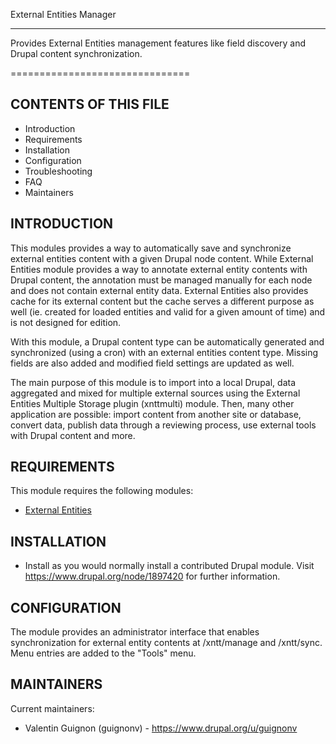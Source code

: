 External Entities Manager
*************************

Provides External Entities management features like field discovery and Drupal
content synchronization.

===============================

CONTENTS OF THIS FILE
---------------------

 * Introduction
 * Requirements
 * Installation
 * Configuration
 * Troubleshooting
 * FAQ
 * Maintainers

INTRODUCTION
------------

This modules provides a way to automatically save and synchronize external
entities content with a given Drupal node content. While External Entities
module provides a way to annotate external entity contents with Drupal content,
the annotation must be managed manually for each node and does not contain
external entity data. External Entities also provides cache for its external
content but the cache serves a different purpose as well (ie. created for loaded
entities and valid for a given amount of time) and is not designed for
edition.

With this module, a Drupal content type can be automatically generated and
synchronized (using a cron) with an external entities content type. Missing
fields are also added and modified field settings are updated as well.

The main purpose of this module is to import into a local Drupal, data
aggregated and mixed for multiple external sources using the External Entities
Multiple Storage plugin (xnttmulti) module. Then, many other application are
possible: import content from another site or database, convert data, publish
data through a reviewing process, use external tools with Drupal content and
more.

REQUIREMENTS
------------

This module requires the following modules:

 * [External Entities](https://www.drupal.org/project/external_entities)

INSTALLATION
------------

 * Install as you would normally install a contributed Drupal module. Visit
   https://www.drupal.org/node/1897420 for further information.

CONFIGURATION
-------------

The module provides an administrator interface that enables synchronization for
external entity contents at /xntt/manage and /xntt/sync. Menu entries are added
to the "Tools" menu.

MAINTAINERS
-----------

Current maintainers:
 * Valentin Guignon (guignonv) - https://www.drupal.org/u/guignonv
